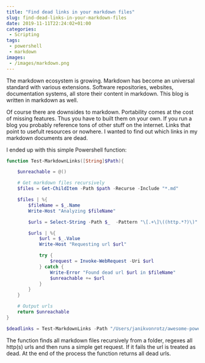 ```yaml
---
title: "Find dead links in your markdown files"
slug: find-dead-links-in-your-markdown-files
date: 2019-11-11T22:24:02+01:00
categories:
 - Scripting
tags:
 - powershell
 - markdown
images:
 - /images/markdown.png
---
```


The markdown ecosystem is growing. Markdown has become an universal standard with various extensions. Software repositories, websites, documentation systems, all store their content in markdown. This blog is written in markdown as well.

Of course there are downsides to markdown. Portability comes at the cost of missing features. Thus you have to built them on your own. If you run a blog you probably reference tons of other stuff on the internet. Links that point to usefult resources or nowhere. I wanted to find out which links in my markdown documents are dead.
<!--more-->

I ended up with this simple Powershell function:

```powershell
function Test-MarkdownLinks([String]$Path){

    $unreachable = @()

    # Get markdown files recursively
    $files = Get-ChildItem -Path $path -Recurse -Include "*.md"

    $files | %{
        $fileName = $_.Name
        Write-Host "Analyzing $fileName"

        $urls = Select-String -Path $_  -Pattern "\[.+\]\((http.*?)\)" | %{$_.matches.Groups[1]} | Select 

        $urls | %{
            $url = $_.Value
            Write-Host "Requesting url $url"

            try {
                $request = Invoke-WebRequest -Uri $url
            } catch {
                Write-Error "Found dead url $url in $fileName"
                $unreachable += $url
            }
        }
    }

    # Output urls
    return $unreachable
}

$deadlinks = Test-MarkdownLinks -Path "/Users/janikvonrotz/awesome-powershell"
```

The function finds all markdown files recursively from a folder, regexes all http(s) urls and then runs a simple get request. If it fails the url is treated as dead. At the end of the process the function returns all dead urls.
